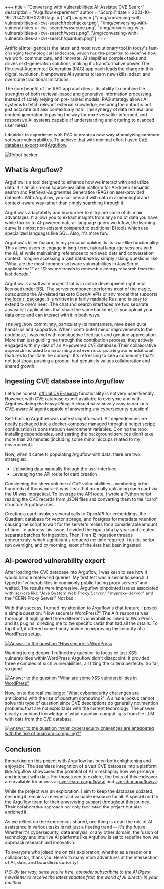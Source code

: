 +++
title = "Conversing with Vulnerabilities: AI-Assisted CVE Search"
description = "Arguflow experiment"
author = "Scorpil"
date = 2023-10-19T20:42:00+02:00
tags = ["ai"]
images = [
    "/img/conversing-with-vulnerabilities-ai-cve-search/robohacker.png",
    "/img/conversing-with-vulnerabilities-ai-cve-search/wpsecure.png",
    "/img/conversing-with-vulnerabilities-ai-cve-search/wpxss.png",
    "/img/conversing-with-vulnerabilities-ai-cve-search/quantum.png"
]
+++

Artificial Intelligence is the latest and most revolutionary tool in today's fast-changing technological landscape, which has the potential to redefine how we work, communicate, and innovate. AI simplifies complex tasks and drives next-generation solutions, making it a transformative power. The Retrieval-Augmented Generation (RAG) approach leads the charge in this digital revolution. It empowers AI systems to learn new skills, adapt, and overcome traditional limitations.

The core benefit of the RAG approach lies in its ability to combine the strengths of both retrieval-based and generative information processing. Instead of solely relying on pre-trained models, RAG strategy allows AI systems to fetch relevant external knowledge, ensuring the output is not just accurate but also contextually rich. This synergy of data retrieval and content generation is paving the way for more versatile, informed, and responsive AI systems capable of understanding and catering to nuanced user needs.

I decided to experiment with RAG to create a new way of analyzing common software vulnerabilities. To achieve that with minimal effort I used [CVE database export](https://www.cve.org/Downloads) and [Arguflow](https://arguflow.ai/).

![Robot-hacker](/img/conversing-with-vulnerabilities-ai-cve-search/robohacker.png)

## What is Arguflow?

Arguflow is a tool designed to enhance how we interact with and utilize data. It is an all-in-one source-available platform for AI-driven semantic search and Retrieval-Augmented Generation (RAG) on user-provided datasets. With Arguflow, you can interact with data in a meaningful and context-aware way rather than simply searching through it.

Arguflow's adaptability and low barrier to entry are some of its main advantages. It allows you to extract insights from any kind of data you have, while thanks to AI-powered natural-language query workflow, the learning curve is almost non-existent compared to traditional BI tools which use specialized languages like SQL. Also, it's more fun.

Arguflow's killer feature, in my personal opinion, is its chat-like functionality. This allows users to engage in long-term, natural language sessions with the AI, all while maintaining references to retrieved data and conversation context. Imagine accessing a vast database by simply asking questions like "What are the most common software vulnerabilities in JavaScript applications?" or "Show me trends in renewable energy research from the last decade."

Arguflow is a software project that is in active development right now, licensed under BSL. The server component performs most of the magic, outsourcing the AI-related tasks to OpenAI APIs or [any model that supports the localai package](https://localai.io/model-compatibility/). It is written in a fairly readable Rust and is easy to extend to one's need. The chat and search interfaces are two separate Javascript applications that share the same backend, so you upload your data once and can interact with it in both ways.

The Arguflow community, particularly its maintainers, have been quite hands-on and supportive. When I contributed minor improvements to the codebase, I was met with constructive feedback and genuine appreciation. More than just guiding me through the contribution process, they actively engaged with my idea of an AI-powered CVE database. Their collaborative approach included brainstorming and even incorporating some additional features to facilitate the concept. It's refreshing to see a community that's not just about pushing a product but genuinely values collaboration and shared growth.

## Ingesting CVE database into Arguflow

Let's be honest: [official CVE-search](https://cve.mitre.org/cve/search_cve_list.html) functionality is not very user-friendly. However, with CVE database export available to everyone and with Arguflow doing the heavy lifting, it should be relatively easy to set up a CVE-aware AI agent capable of answering any cybersecurity question!

Self-hosting Arguflow was quite straightforward. All dependencies are neatly packaged into a docker-compose managed through a helper script; configuration is done through environment variables. Cloning the repo, installing dependencies, and starting the background services didn't take more than 20 minutes (including some minor hiccups related to my environment).

Now, when it came to populating Arguflow with data, there are two strategies:

- Uploading data manually through the user interface
- Leveraging the API route for card creation

Considering the sheer volume of CVE vulnerabilities—numbering in the hundreds of thousands—it was clear that manually uploading each card via the UI was impractical. To leverage the API route, I wrote a Python script reading the CVE records from JSON files and converting them to the "card" structure Arguflow uses.

Creating a card involves several calls to OpenAPI for embeddings, the Quadrant database for vector storage, and Postgres for metadata retention, causing the script to wait for the server's replies for a considerable amount of time. To address this issue, I divided the input data by year and created separate batches for ingestion. Then, I ran 12 ingestion threads concurrently, which significantly reduced the time required. I let the script run overnight, and by morning, most of the data had been ingested.

## AI-powered vulnerability expert

After loading the CVE database into Arguflow, I was keen to see how it would handle real-world queries. My first test was a semantic search. I typed in "vulnerabilities in commonly public-facing proxy servers" and waited. The results were impressive. Arguflow pinpointed issues associated with servers like "Java System Web Proxy Server," "myproxy-server," and the "CERN Proxy Server." Not bad.

With that success, I turned my attention to Arguflow's chat feature. I posed a simple question: "How secure is WordPress?" The AI's response was thorough. It highlighted three different vulnerabilities linked to WordPress and its plugins, directing me to the specific cards that had all the details. To top it off, it offered some handy advice on improving the security of a WordPress setup.

<a href="/img/conversing-with-vulnerabilities-ai-cve-search/wpsecure.png" target="_blank">![Answer to the question "How secure is WordPress](/img/conversing-with-vulnerabilities-ai-cve-search/wpsecure.png)</a>

Wanting to dig deeper, I refined my question to focus on just XSS vulnerabilities within WordPress. Arguflow didn't disappoint. It provided three examples of such vulnerabilities, all fitting the criteria perfectly. So far, so good.

<a href="/img/conversing-with-vulnerabilities-ai-cve-search/wpxss.png" target="_blank">![Answer to the question "What are some XSS vulnderabilities in WordPress"](/img/conversing-with-vulnerabilities-ai-cve-search/wpxss.png)</a>

Now, on to the real challenge: "What cybersecurity challenges are anticipated with the rise of quantum computing?". A simple lookup cannot solve this type of question since CVE descriptions do generally not mention problems that are not exploitable with the current technology. The answer clearly combined knowledge of what quantum computing is from the LLM with data from the CVE database.

<a href="/img/conversing-with-vulnerabilities-ai-cve-search/quantum.png" target="_blank">![Answer to the question "What cybersecurity challenges are anticipated with the rise of quantum computing?"](/img/conversing-with-vulnerabilities-ai-cve-search/quantum.png)</a>

## Conclusion

Embarking on this project with Arguflow has been both enlightening and enjoyable. The seamless integration of a vast CVE database into a platform like Arguflow showcased the potential of AI in reshaping how we perceive and interact with data. For those keen to explore, the fruits of this endeavor are available for access at [cve-search.arguflow.ai](https://cve-search.arguflow.ai) and [cve-chat.arguflow.ai](https://cve-chat.arguflow.ai).

While the project was an exploration, I aim to keep the database updated, ensuring it remains a relevant and valuable resource for all. A special nod to the Arguflow team for their unwavering support throughout this journey. Their collaborative approach not only facilitated the project but also enriched it.

As we reflect on the experiences shared, one thing is clear: the role of AI assistance in various tasks is not just a fleeting trend — it's the future. Whether it's cybersecurity, data analysis, or any other domain, the fusion of technology and intuitive AI platforms like Arguflow is set to redefine how we approach research and innovation.

To everyone who joined me on this exploration, whether as a reader or a collaborator, thank you. Here's to many more adventures at the intersection of AI, data, and boundless curiosity!

_P.S: By the way, since you're here, consider subscribing to the [AI Digest](https://listmonk.scorpil.com/subscription/form) newsletter to receive the latest updates from the world of AI directly in your mailbox._
